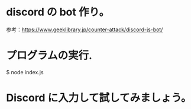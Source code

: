 # discord の bot 作り。

参考：https://www.geeklibrary.jp/counter-attack/discord-js-bot/

# プログラムの実行.

$ node index.js

# Discord に入力して試してみましょう。
